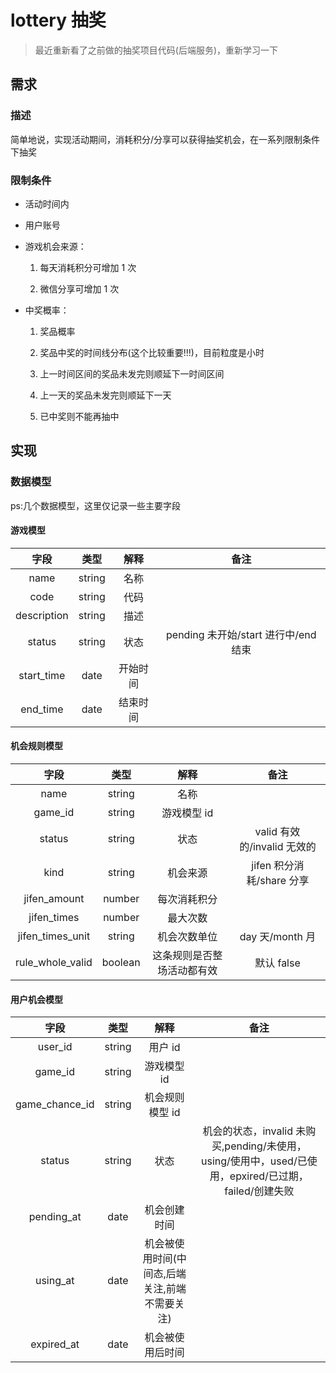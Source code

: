 # lottery 抽奖

> 最近重新看了之前做的抽奖项目代码(后端服务)，重新学习一下

## 需求

### 描述

简单地说，实现活动期间，消耗积分/分享可以获得抽奖机会，在一系列限制条件下抽奖

### 限制条件

- 活动时间内

- 用户账号

- 游戏机会来源：

  1. 每天消耗积分可增加 1 次

  1. 微信分享可增加 1 次

- 中奖概率：

  1. 奖品概率

  1. 奖品中奖的时间线分布(这个比较重要!!!)，目前粒度是小时

  1. 上一时间区间的奖品未发完则顺延下一时间区间

  1. 上一天的奖品未发完则顺延下一天

  1. 已中奖则不能再抽中

## 实现

### 数据模型

ps:几个数据模型，这里仅记录一些主要字段

#### 游戏模型

|    字段     |  类型  |   解释   |                 备注                 |
| :---------: | :----: | :------: | :----------------------------------: |
|    name     | string |   名称   |                                      |
|    code     | string |   代码   |                                      |
| description | string |   描述   |                                      |
|   status    | string |   状态   | pending 未开始/start 进行中/end 结束 |
| start_time  |  date  | 开始时间 |                                      |
|  end_time   |  date  | 结束时间 |                                      |

#### 机会规则模型

|       字段       |  类型   |            解释            |            备注             |
| :--------------: | :-----: | :------------------------: | :-------------------------: |
|       name       | string  |            名称            |                             |
|     game_id      | string  |        游戏模型 id         |                             |
|      status      | string  |            状态            | valid 有效的/invalid 无效的 |
|       kind       | string  |          机会来源          |  jifen 积分消耗/share 分享  |
|   jifen_amount   | number  |        每次消耗积分        |                             |
|   jifen_times    | number  |          最大次数          |                             |
| jifen_times_unit | string  |        机会次数单位        |       day 天/month 月       |
| rule_whole_valid | boolean | 这条规则是否整场活动都有效 |         默认 false          |

#### 用户机会模型

|      字段      |  类型  |                      解释                      |                                                 备注                                                  |
| :------------: | :----: | :--------------------------------------------: | :---------------------------------------------------------------------------------------------------: |
|    user_id     | string |                    用户 id                     |                                                                                                       |
|    game_id     | string |                  游戏模型 id                   |                                                                                                       |
| game_chance_id | string |                机会规则模型 id                 |                                                                                                       |
|     status     | string |                      状态                      | 机会的状态，invalid 未购买,pending/未使用，using/使用中，used/已使用，epxired/已过期，failed/创建失败 |
|   pending_at   |  date  |                  机会创建时间                  |                                                                                                       |
|    using_at    |  date  | 机会被使用时间(中间态,后端关注,前端不需要关注) |                                                                                                       |
|   expired_at   |  date  |                机会被使用后时间                |                                                                                                       |
